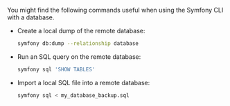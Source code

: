 You might find the following commands useful when using the Symfony CLI with a database.

-   Create a local dump of the remote database:
  
    ```bash
    symfony db:dump --relationship database
    ```

-   Run an SQL query on the remote database:

    ```bash
    symfony sql 'SHOW TABLES'
    ```

-   Import a local SQL file into a remote database:

    ```bash
    symfony sql < my_database_backup.sql
    ```
